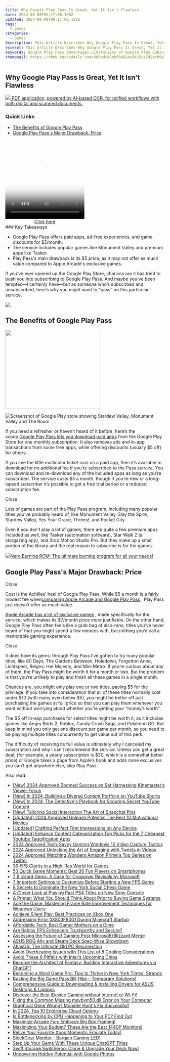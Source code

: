 ```yaml
---
title: Why Google Play Pass Is Great, Yet It Isn't Flawless
date: 2024-08-08T09:17:08.158Z
updated: 2024-08-09T09:17:08.158Z
tags:
  - games
categories:
  - games
description: This Article Describes Why Google Play Pass Is Great, Yet It Isn't Flawless
excerpt: This Article Describes Why Google Play Pass Is Great, Yet It Isn't Flawless
keywords: Google Play Pass Advantages,Limitations of Google Play Subscription,Google Play Pass User Experience,Comparing Google Play Pass & Other Subscriptions,Google Play Pass Features Analysis,Why Is Google Play Pass Not Perfect?,Optimizing Game Purchases with Google Play Pass
thumbnail: https://thmb.techidaily.com/405adc45ebf84824c8425ce7d2ecb9e77863385d350fb3dba3386c181908ce4e.jpg
---
```


## Why Google Play Pass Is Great, Yet It Isn't Flawless

<!-- affiliate ads begin -->
<a href="https://checkout.abbyy.com/order/checkout.php?PRODS=39254549&QTY=1&AFFILIATE=108875&CART=1"> <img src="https://secure.avangate.com/images/merchant/0e5fb5c76fca16adbee503c9aff393cd/products/8_FR-Badges-NEW-FR-Standard-16-WIN-200.png" border="0"> PDF application, powered by AI-based OCR, for unified workflows with both digital and scanned documents. </a>
<!-- affiliate ads end -->
### Quick Links

* [The Benefits of Google Play Pass](#the-benefits-of-google-play-pass)
* [Google Play Pass's Major Drawback: Price](#google-play-pass-39-s-major-drawback-price)

<!-- affiliate ads begin -->
<span id="1997795">
					<video width="250" height="250" style="cursor:pointer"
           poster="//a.impactradius-go.com/display-clicktoplayimage/1997795.jpeg"
           onclick="if(!this.playClicked){this.play();this.setAttribute('controls',true);this.playClicked=true;}">
	   <source src="//a.impactradius-go.com/display-ad/23621-1997795">
	   <img src="//a.impactradius-go.com/display-clicktoplayimage/1997795.jpeg" style="border: none; height: 100%; width: 100%; object-fit: contain">
	</video>
	<div style="width:250px;text-align:center"><a href="javascript:window.open(decodeURIComponent('https%3A%2F%2Fproteahair.pxf.io%2Fc%2F5597632%2F1997795%2F23621'), '_blank');void(0);">Click here</a></div>
</span>
<img height="0" width="0" src="https://imp.pxf.io/i/5597632/1997795/23621" style="position:absolute;visibility:hidden;" border="0" />
<!-- affiliate ads end -->
### Key Takeaways

* Google Play Pass offers paid apps, ad-free experiences, and game discounts for $5/month.
* The service includes popular games like Monument Valley and premium apps like Tasker.
* Play Pass's main drawback is its $5 price, as it may not offer as much value compared to Apple Arcade's exclusive games.

 If you’ve ever opened up the Google Play Store, chances are it has tried to push you into subscribing to Google Play Pass. And maybe you’ve been tempted—I certainly have—but as someone who’s subscribed and unsubscribed, here’s why you might want to “pass” on this particular service.

<!-- affiliate ads begin -->
<a href="https://secure.2checkout.com/order/checkout.php?PRODS=4620778&QTY=1&AFFILIATE=108875&CART=1"><img src="https://secure.avangate.com/images/merchant/07dd4d5a72f5740ef0f035f201951476/728__90banner.jpg" border="0"></a>
<!-- affiliate ads end -->
## The Benefits of Google Play Pass

<!-- affiliate ads begin -->
<a href="https://printrendy.pxf.io/c/5597632/1453721/17020" target="_top" id="1453721"><img src="//a.impactradius-go.com/display-ad/17020-1453721" border="0" alt="" width="300" height="250"/></a><img height="0" width="0" src="https://imp.pxf.io/i/5597632/1453721/17020" style="position:absolute;visibility:hidden;" border="0" />
<!-- affiliate ads end -->
![Screenshot of Google Play store showing Stardew Valley, Monument Valley and The Room](https://static1.makeuseofimages.com/wordpress/wp-content/uploads/2024/05/screenshot_20240527-152642.png)

 If you need a refresher or haven’t heard of it before, here’s the scoop:[Google Play Pass lets you download paid apps](http://www.makeuseof.com/tag/google-play-pass-apps-games/) from the Google Play Store for one monthly subscription. It also removes ads and in-app transactions from some free apps, while offering discounts (usually $5 off) for others.

 If you see the little multicolor ticket icon on a paid app, then it’s available to download for no additional fee if you’re subscribed to the Pass service. You can download and re-download any of the included apps as long as you’re subscribed. The service costs $5 a month, though if you’re new or a long-lapsed subscriber it’s possible to get a free trial period or a reduced subscription fee.

Close

 Lots of games are part of the Play Pass program, including many popular titles you’ve probably heard of, like Monument Valley, Slay the Spire, Stardew Valley, Yes Your Grace, Threes!, and Pocket City.

 Even if you don’t play a lot of games, there are quite a few premium apps included as well, like Tasker (automation software), Star Walk 2 (a stargazing app), and Stop Motion Studio Pro. But they make up a small portion of the library and the real reason to subscribe is for the games.

<!-- affiliate ads begin -->
<a href="https://store.nero.com/order/checkout.php?PRODS=39694080&QTY=1&AFFILIATE=108875&CART=1"><img src="http://cdnwww.nero.com/nero-com-wAssets/img/banners/2023/nbr/fire/Screenshot_1red_gb.jpg" border="0">Nero Burning ROM:
The ultimate burning program for all your needs!</a>
<!-- affiliate ads end -->
## Google Play Pass's Major Drawback: Price

Close

 Cost is the Achilles’ heel of Google Play Pass. While $5 a month is a fairly modest fee when[comparing Apple Arcade and Google Play Pass](https://www.makeuseof.com/apple-arcade-vs-google-play-pass/) , Play Pass just doesn’t offer as much value.

[Apple Arcade has a lot of exclusive games](https://www.makeuseof.com/tag/get-started-apple-arcade/) , made specifically for the service, which makes its $7/month price more justifiable. On the other hand, Google Play Pass often feels like a grab bag of also-rans; titles you’ve never heard of that you might spend a few minutes with, but nothing you’d call a memorable gaming experience.

Close

 It does have its gems: through Play Pass I’ve gotten to try many popular titles, like 80 Days, The Gardens Between, Holedown, Forgotton Anne, Lichtspeer, Reigns: Her Majesty, and Mini Metro. If you’re curious about any of them, the Play Pass might be worth it for a month or two. But the problem is that you’re unlikely to play and finish all these games in a single month.

 Chances are, you might only play one or two titles, paying $5 for the privilege. If you take into consideration that all of these titles normally cost under $10 (with many even below $5), you might be better off just purchasing the games at full price so that you can play them whenever you want without worrying about whether you’re getting your “money’s worth”.

 The $5 off in-app purchases for select titles might be worth it, as it includes games like Angry Birds 2, Roblox, Candy Crush Saga, and Pokémon GO. But keep in mind you only get one discount per game per month, so you need to be playing multiple titles concurrently to get value out of this perk.

 The difficulty of receiving its full value is ultimately why I canceled my subscription and why I can’t recommend the service. Unless you get a great deal, (for example, a yearly subscription is $30, which is a somewhat better price) or Google takes a page from Apple’s book and adds more exclusives you can’t get anywhere else, skip Play Pass.


<ins class="adsbygoogle"
     style="display:block"
     data-ad-format="autorelaxed"
     data-ad-client="ca-pub-7571918770474297"
     data-ad-slot="1223367746"></ins>



<ins class="adsbygoogle"
     style="display:block"
     data-ad-client="ca-pub-7571918770474297"
     data-ad-slot="8358498916"
     data-ad-format="auto"
     data-full-width-responsive="true"></ins>

<span class="atpl-alsoreadstyle">Also read:</span>
<div><ul>
<li><a href="https://article-knowledge.techidaily.com/new-2024-approved-zoomed-success-on-set-harnessing-kinemasters-viewer-focus/"><u>[New] 2024 Approved  Zoomed Success on Set  Harnessing Kinemaster’s Viewer Focus</u></a></li>
<li><a href="https://facebook-record-videos.techidaily.com/new-in-2024-building-a-diverse-content-portfolio-on-youtube-shorts/"><u>[New] In 2024, Building a Diverse Content Portfolio on YouTube Shorts</u></a></li>
<li><a href="https://youtube-web.techidaily.com/n-2024-the-detectives-playbook-for-scouring-secret-youtube-content/"><u>[New] In 2024, The Detective's Playbook for Scouring Secret YouTube Content</u></a></li>
<li><a href="https://snapchat-videos.techidaily.com/new-tailoring-social-interaction-the-art-of-snapchat-pins/"><u>[New] Tailoring Social Interaction  The Art of Snapchat Pins</u></a></li>
<li><a href="https://fox-friendly.techidaily.com/updated-2024-approved-unleash-potential-the-best-10-motivational-movies/"><u>[Updated] 2024 Approved  Unleash Potential  The Best 10 Motivational Movies</u></a></li>
<li><a href="https://extra-hints.techidaily.com/updated-crafting-perfect-first-impressions-on-any-device/"><u>[Updated] Crafting Perfect First Impressions on Any Device</u></a></li>
<li><a href="https://youtube-data.techidaily.com/ed-enhance-content-categorization-top-picks-for-the-7-cheapest-youtube-taggification-apps/"><u>[Updated] Enhance Content Categorization  Top Picks for the 7 Cheapest Youtube Taggification Apps</u></a></li>
<li><a href="https://remote-screen-capture.techidaily.com/2024-approved-tech-savvy-gaming-windows-10-video-capture-tactics/"><u>2024 Approved  Tech-Savvy Gaming  Windows 10 Video Capture Tactics</u></a></li>
<li><a href="https://twitter-videos.techidaily.com/2024-approved-unlocking-the-art-of-engaging-with-tweets-in-videos/"><u>2024 Approved  Unlocking the Art of Engaging with Tweets in Videos</u></a></li>
<li><a href="https://twitter-videos.techidaily.com/2024-approved-watching-wonders-amazon-primes-top-series-on-twitter/"><u>2024 Approved  Watching Wonders  Amazon Prime's Top Series on Twitter</u></a></li>
<li><a href="https://games-able.techidaily.com/30-fps-clarity-in-a-high-res-world-for-games/"><u>30 FPS Clarity in a High-Res World for Games</u></a></li>
<li><a href="https://games-able.techidaily.com/50-quick-game-moments-best-20-fun-players-on-smartphones/"><u>50 Quick Game Moments: Best 20 Fun Players on Smartphones</u></a></li>
<li><a href="https://games-able.techidaily.com/7-blizzard-gems-a-case-for-crossover-revivals-by-microsoft/"><u>7 Blizzard Gems: A Case for Crossover Revivals by Microsoft</u></a></li>
<li><a href="https://games-able.techidaily.com/7-important-settings-to-customize-before-starting-a-new-fps-game/"><u>7 Important Settings to Customize Before Starting a New FPS Game</u></a></li>
<li><a href="https://games-able.techidaily.com/8-secrets-to-dominate-the-new-york-social-chess-game/"><u>8 Secrets to Dominate the New York Social Chess Game</u></a></li>
<li><a href="https://games-able.techidaily.com/a-closer-look-at-playing-past-ps4-titles-on-new-sony-console/"><u>A Closer Look at Playing Past PS4 Titles on New Sony Console</u></a></li>
<li><a href="https://games-able.techidaily.com/a-primer-what-you-should-think-about-prior-to-buying-game-systems/"><u>A Primer: What You Should Think About Prior to Buying Game Systems</u></a></li>
<li><a href="https://games-able.techidaily.com/ace-the-game-mastering-frame-rate-improvement-techniques-for-windows-users/"><u>Ace the Game: Mastering Frame Rate Improvement Techniques for Windows Users</u></a></li>
<li><a href="https://games-able.techidaily.com/achieve-silent-play-best-practices-on-xbox-one/"><u>Achieve Silent Play: Best Practices on Xbox One</u></a></li>
<li><a href="https://games-able.techidaily.com/addressing-error-0x803f8001-during-minecraft-startup/"><u>Addressing Error 0X803F8001 During Minecraft Startup</u></a></li>
<li><a href="https://games-able.techidaily.com/affordable-tech-best-gamer-mothers-on-a-dime/"><u>Affordable Tech: Best Gamer Mothers on a Dime</u></a></li>
<li><a href="https://games-able.techidaily.com/are-roblox-fps-enhancers-trustworthy-and-secure/"><u>Are Roblox FPS Enhancers Trustworthy and Secure?</u></a></li>
<li><a href="https://games-able.techidaily.com/assessing-the-future-of-gaming-post-microsoftblizzard-merge/"><u>Assessing the Future of Gaming Post-Microsoft/Blizzard Merge</u></a></li>
<li><a href="https://games-able.techidaily.com/asus-rog-ally-and-steam-deck-spec-wise-showdown/"><u>ASUS ROG Ally and Steam Deck Spec-Wise Showdown</u></a></li>
<li><a href="https://games-able.techidaily.com/atlasos-the-ultimate-old-pc-resurrection/"><u>AtlasOS: The Ultimate Old PC Resurrection</u></a></li>
<li><a href="https://games-able.techidaily.com/avoid-overheating-issues-with-this-list-of-8-cooling-considerations/"><u>Avoid Overheating Issues with This List of 8 Cooling Considerations</u></a></li>
<li><a href="https://games-able.techidaily.com/avoid-these-6-pitfalls-with-intels-upcoming-chips/"><u>Avoid These 6 Pitfalls with Intel's Upcoming Chips</u></a></li>
<li><a href="https://games-able.techidaily.com/become-the-architect-of-fantasy-building-interactive-adventures-via-chatgpt/"><u>Become the Architect of Fantasy: Building Interactive Adventures via ChatGPT</u></a></li>
<li><a href="https://games-able.techidaily.com/becoming-a-word-game-pro-tips-to-thrive-in-new-york-times-strands/"><u>Becoming a Word Game Pro: Tips to Thrive in New York Times' Strands</u></a></li>
<li><a href="https://games-able.techidaily.com/1719168808574-busting-the-big-game-pass-bill-hike-temporary-solutions/"><u>Busting the Big Game Pass Bill Hike – Temporary Solutions!</u></a></li>
<li><a href="https://driver-download.techidaily.com/comprehensive-guide-to-downloading-and-installing-drivers-for-asus-desktops-and-laptops/"><u>Comprehensive Guide to Downloading & Installing Drivers for ASUS Desktops & Laptops</u></a></li>
<li><a href="https://games-able.techidaily.com/1719165321460-discover-the-best-idevice-gaming-without-internet-or-wi-fi/"><u>Discover the Best iDevice Gaming without Internet or Wi-Fi!</u></a></li>
<li><a href="https://techno-recovery.techidaily.com/fixing-the-common-missing-msvbvm50dll-error-on-your-computer/"><u>Fixing the Common Missing msvbvm50.dll Error on Your Computer</u></a></li>
<li><a href="https://network-issues.techidaily.com/graphical-gone-wrong-monster-hunts-fix-successful/"><u>Graphical Gone Wrong? Monster Hunt's Fix Successful!</u></a></li>
<li><a href="https://some-guidance.techidaily.com/in-2024-top-10-enterprise-cloud-options/"><u>In 2024, Top 10 Enterprise Cloud Options</u></a></li>
<li><a href="https://games-able.techidaily.com/1719169021532-is-bottlenecking-by-cpu-happening-to-your-pc-find-out/"><u>Is Bottlenecking by CPU Happening to Your PC? Find Out</u></a></li>
<li><a href="https://games-able.techidaily.com/1719172710145-maximize-arcade-fun-embrace-big-box-framing/"><u>Maximize Arcade Fun: Embrace Big Box Framing!</u></a></li>
<li><a href="https://games-able.techidaily.com/1719166384648-maximizing-your-budget-these-are-the-best-1440p-monitors/"><u>Maximizing Your Budget? These Are the Best 1440P Monitors!</u></a></li>
<li><a href="https://games-able.techidaily.com/1719168136117-relive-your-favorite-xbox-moments-emulate-today/"><u>Relive Your Favorite Xbox Moments: Emulate Today!</u></a></li>
<li><a href="https://games-able.techidaily.com/1719172109938-sleekgear-monitor-bargain-gaming-led/"><u>SleekGear Monitor - Bargain Gaming LED!</u></a></li>
<li><a href="https://games-able.techidaily.com/1719169659919-step-up-your-game-with-these-unique-chatgpt-titles/"><u>Step Up Your Game With These Unique ChatGPT Titles</u></a></li>
<li><a href="https://games-able.techidaily.com/1719170052391-swift-storage-switcheroo-clone-and-upgrade-your-deck-now/"><u>Swift Storage Switcheroo: Clone & Upgrade Your Deck Now!</u></a></li>
<li><a href="https://extra-lessons.techidaily.com/uncovering-hidden-potential-with-google-photos/"><u>Uncovering Hidden Potential with Google Photos</u></a></li>
</ul></div>
